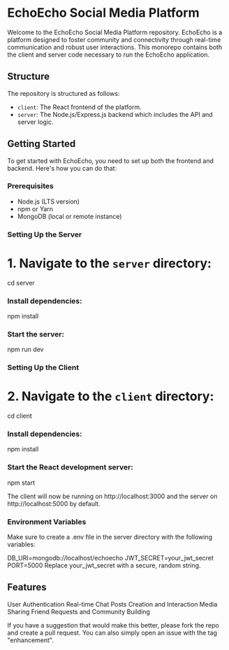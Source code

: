 # EchoEcho Social Media Platform

Welcome to the EchoEcho Social Media Platform repository. EchoEcho is a platform designed to foster community and connectivity through real-time communication and robust user interactions. This monorepo contains both the client and server code necessary to run the EchoEcho application.

## Structure

The repository is structured as follows:

- `client`: The React frontend of the platform.
- `server`: The Node.js/Express.js backend which includes the API and server logic.

## Getting Started

To get started with EchoEcho, you need to set up both the frontend and backend. Here's how you can do that:

### Prerequisites

- Node.js (LTS version)
- npm or Yarn
- MongoDB (local or remote instance)

### Setting Up the Server

# 1. Navigate to the `server` directory:

   cd server

### Install dependencies:

npm install

### Start the server:

npm run dev 

### Setting Up the Client

# 2. Navigate to the `client` directory:

cd client

### Install dependencies:

npm install

### Start the React development server:

npm start

The client will now be running on http://localhost:3000 and the server on http://localhost:5000 by default.

### Environment Variables

Make sure to create a .env file in the server directory with the following variables:

DB_URI=mongodb://localhost/echoecho
JWT_SECRET=your_jwt_secret
PORT=5000
Replace your_jwt_secret with a secure, random string.

## Features

User Authentication
Real-time Chat
Posts Creation and Interaction
Media Sharing
Friend Requests and Community Building


If you have a suggestion that would make this better, please fork the repo and create a pull request. You can also simply open an issue with the tag "enhancement".

